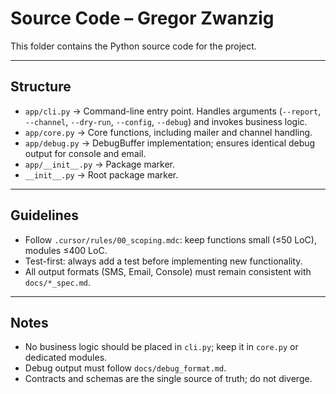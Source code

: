 


# Source Code – Gregor Zwanzig

This folder contains the Python source code for the project.

---

## Structure

- `app/cli.py` → Command-line entry point. Handles arguments (`--report`, `--channel`, `--dry-run`, `--config`, `--debug`) and invokes business logic.
- `app/core.py` → Core functions, including mailer and channel handling.
- `app/debug.py` → DebugBuffer implementation; ensures identical debug output for console and email.
- `app/__init__.py` → Package marker.
- `__init__.py` → Root package marker.

---

## Guidelines

- Follow `.cursor/rules/00_scoping.mdc`: keep functions small (≤50 LoC), modules ≤400 LoC.
- Test-first: always add a test before implementing new functionality.
- All output formats (SMS, Email, Console) must remain consistent with `docs/*_spec.md`.

---

## Notes
- No business logic should be placed in `cli.py`; keep it in `core.py` or dedicated modules.
- Debug output must follow `docs/debug_format.md`.
- Contracts and schemas are the single source of truth; do not diverge.